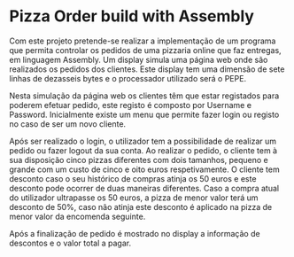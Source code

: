 # Pizza Order build with Assembly

Com este projeto pretende-se realizar a implementação de um programa que permita controlar os pedidos de uma pizzaria online que faz entregas, em linguagem Assembly. Um display simula uma página web onde são realizados os pedidos dos clientes. Este display tem uma dimensão de sete linhas de dezasseis bytes e o processador utilizado será o PEPE.

Nesta simulação da página web os clientes têm que estar registados para poderem efetuar pedido, este registo é composto por Username e Password. Inicialmente existe um menu que permite fazer login ou registo no caso de ser um novo cliente.

Após ser realizado o login, o utilizador tem a possibilidade de realizar um pedido ou fazer logout da sua conta.
Ao realizar o pedido, o cliente tem à sua disposição cinco pizzas diferentes com dois tamanhos, pequeno e grande com um custo de cinco e oito euros respetivamente. O cliente tem desconto caso o seu histórico de compras atinja os 50 euros e este desconto pode ocorrer de duas maneiras diferentes. Caso a compra atual do utilizador ultrapasse os 50 euros, a pizza de menor valor terá um desconto de 50%, caso não atinja este desconto é aplicado na pizza de menor valor da encomenda seguinte.

Após a finalização de pedido é mostrado no display a informação de descontos e o valor total a pagar.
